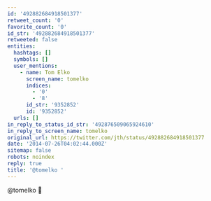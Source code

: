 ```yaml
---
id: '492882684918501377'
retweet_count: '0'
favorite_count: '0'
id_str: '492882684918501377'
retweeted: false
entities:
  hashtags: []
  symbols: []
  user_mentions:
    - name: Tom Elko
      screen_name: tomelko
      indices:
        - '0'
        - '8'
      id_str: '9352852'
      id: '9352852'
  urls: []
in_reply_to_status_id_str: '492876509065924610'
in_reply_to_screen_name: tomelko
original_url: https://twitter.com/jth/status/492882684918501377
date: '2014-07-26T04:02:44.000Z'
sitemap: false
robots: noindex
reply: true
title: '@tomelko '
---
```


@tomelko 🚣